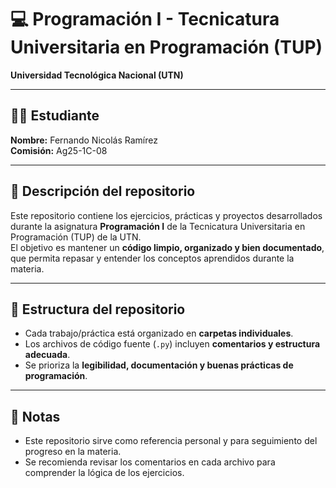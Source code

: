 # 💻 Programación I - Tecnicatura Universitaria en Programación (TUP)  
**Universidad Tecnológica Nacional (UTN)**  

---

## 👨‍🎓 Estudiante
**Nombre:** Fernando Nicolás Ramírez  
**Comisión:** Ag25-1C-08  

---

## 📂 Descripción del repositorio
Este repositorio contiene los ejercicios, prácticas y proyectos desarrollados durante la asignatura **Programación I** de la Tecnicatura Universitaria en Programación (TUP) de la UTN.  
El objetivo es mantener un **código limpio, organizado y bien documentado**, que permita repasar y entender los conceptos aprendidos durante la materia.

---

## 📌 Estructura del repositorio
- Cada trabajo/práctica está organizado en **carpetas individuales**.  
- Los archivos de código fuente (`.py`) incluyen **comentarios y estructura adecuada**.  
- Se prioriza la **legibilidad, documentación y buenas prácticas de programación**.

---

## 📝 Notas
- Este repositorio sirve como referencia personal y para seguimiento del progreso en la materia.  
- Se recomienda revisar los comentarios en cada archivo para comprender la lógica de los ejercicios.
